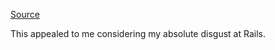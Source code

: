 [Source](https://www.biodigitaljazz.tech/p/how-to-influence-attitudes-on-your?s=r)

This appealed to me considering my absolute disgust at Rails.  
